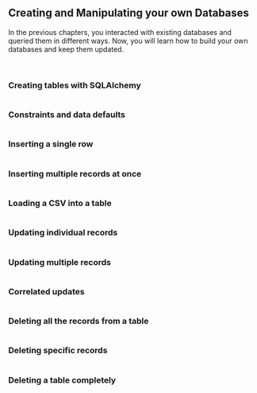 ## Creating and Manipulating your own Databases

In the previous chapters, you interacted with existing databases and queried them in different ways. Now, you will learn how to build your own databases and keep them updated.

<br>

### Creating tables with SQLAlchemy

```

```

### Constraints and data defaults

```

```

### Inserting a single row

```

```

### Inserting multiple records at once

```

```

### Loading a CSV into a table

```

```

### Updating individual records

```

```

### Updating multiple records

```

```

### Correlated updates

```

```

### Deleting all the records from a table

```

```

### Deleting specific records

```

```

### Deleting a table completely

```

```

